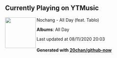 ## Currently Playing on YTMusic

[<img align="left" width="100" src="https://lh3.googleusercontent.com/f4AdOV7nmJu8NUWF_sNO6I2VBwWPmLlQ7vmQSH1sf9-ZfDQQKUv86aMMJc2OKpHbtveC0nbi-nxJR1I">](https://music.youtube.com/channel/UC3NFM7nvnZEmSItn687o1NA)

Nochang - All Day (feat. Tablo)

**Albums**: All Day

Last updated at 08/11/2020 20:03

#### Generated with [20chan/github-now](https://github.com/20chan/github-now)


<!--
**20chan/20chan** is a ✨ _special_ ✨ repository because its `README.md` (this file) appears on your GitHub profile.

Here are some ideas to get you started:

- 🔭 I’m currently working on ...
- 🌱 I’m currently learning ...
- 👯 I’m looking to collaborate on ...
- 🤔 I’m looking for help with ...
- 💬 Ask me about ...
- 📫 How to reach me: ...
- 😄 Pronouns: ...
- ⚡ Fun fact: ...
-->
